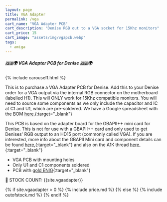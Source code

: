 ```yaml
---
layout: page
title: VGA Adapter
permalink: /vga
cart_name: "VGA Adapter PCB"
cart_description: "Denise RGB out to a VGA socket for 15Khz monitors"
cart_price: 15
cart_image: "assets/img/vgapcb.webp"
tags: 
  - amiga
---
```


##### 🇬🇧🌍 VGA Adapter PCB for Denise 🇬🇧🌍

{% include carousel1.html %}

This is to purchase a VGA Adapter PCB for Denise. Add this to your Denise order for a VGA output via the internal RGB connector on the motherboard (labelled H1). This will ONLY work for 15Khz compatible monitors. You will need to source some components as we only include the capacitor and IC at C1 and U1, which are pre-soldered. We have a Google spreadsheet with the BOM [here.](https://docs.google.com/spreadsheets/d/17oHfT9QUCcRQ_YKXXuV0mXPfL9rg2KvKyZhjl9AIMDw/edit?usp=sharing){:target="_blank"}

This PCB is based on the adapter board for the GBAPII++ mini card for Denise. This is not for use with a GBAPII++ card and only used to get Denises' RGB output to an HD15 port (commonly called VGA). If you are interested, more info about the GBAPII Mini card and component details can be found [here,](https://amiga.erkan.se/mini-version-of-gbapii-amiga-graphics-card/){:target="_blank"} and also on the A1K thread [here.](https://www.a1k.org/forum/index.php?threads/80990/){:target="_blank"}

* VGA PCB with mounting holes
* Only U1 and C1 components soldered
* PCB with [gold ENIG](https://en.wikipedia.org/wiki/Electroless_nickel_immersion_gold){:target="_blank"}

&#128221; STOCK COUNT: {{site.vgaadapter}}

{% if site.vgaadapter > 0 %}
{% include price.md %}
{% else %}
{% include outofstock.md %}
{% endif %}
